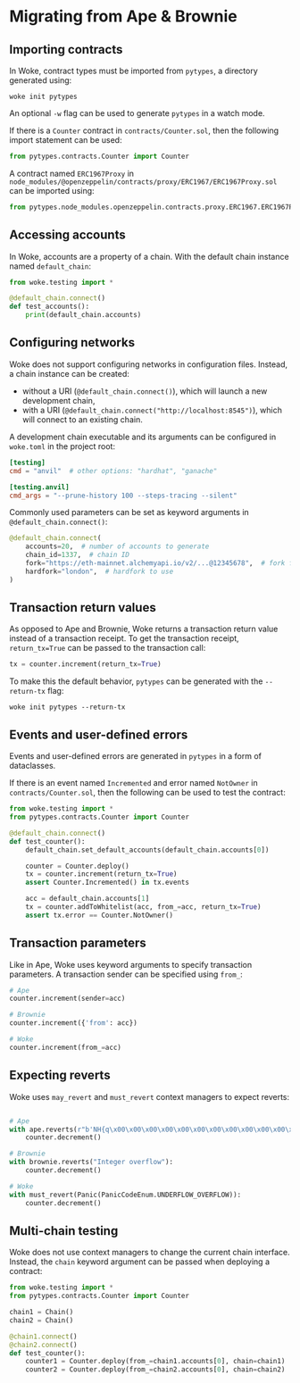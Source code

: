 # Migrating from Ape & Brownie

## Importing contracts

In Woke, contract types must be imported from `pytypes`, a directory generated using:

```shell
woke init pytypes
```

An optional `-w` flag can be used to generate `pytypes` in a watch mode.

If there is a `Counter` contract in `contracts/Counter.sol`, then the following import statement can be used:

```python
from pytypes.contracts.Counter import Counter
```

A contract named `ERC1967Proxy` in `node_modules/@openzeppelin/contracts/proxy/ERC1967/ERC1967Proxy.sol` can be imported using:

```python
from pytypes.node_modules.openzeppelin.contracts.proxy.ERC1967.ERC1967Proxy import ERC1967Proxy
```

## Accessing accounts

In Woke, accounts are a property of a chain. With the default chain instance named `default_chain`:

```python
from woke.testing import *

@default_chain.connect()
def test_accounts():
    print(default_chain.accounts)
```

## Configuring networks

Woke does not support configuring networks in configuration files. Instead, a chain instance can be created:

- without a URI (`@default_chain.connect()`), which will launch a new development chain,
- with a URI (`@default_chain.connect("http://localhost:8545")`), which will connect to an existing chain.

A development chain executable and its arguments can be configured in `woke.toml` in the project root:

```toml title="woke.toml"
[testing]
cmd = "anvil"  # other options: "hardhat", "ganache"

[testing.anvil]
cmd_args = "--prune-history 100 --steps-tracing --silent"
```

Commonly used parameters can be set as keyword arguments in `@default_chain.connect()`:

```python
@default_chain.connect(
    accounts=20,  # number of accounts to generate
    chain_id=1337,  # chain ID
    fork="https://eth-mainnet.alchemyapi.io/v2/...@12345678",  # fork from a block
    hardfork="london",  # hardfork to use
)
```

## Transaction return values

As opposed to Ape and Brownie, Woke returns a transaction return value instead of a transaction receipt.
To get the transaction receipt, `return_tx=True` can be passed to the transaction call:

```python
tx = counter.increment(return_tx=True)
```

To make this the default behavior, `pytypes` can be generated with the `--return-tx` flag:

```shell
woke init pytypes --return-tx
```

## Events and user-defined errors

Events and user-defined errors are generated in `pytypes` in a form of dataclasses.

If there is an event named `Incremented` and error named `NotOwner` in `contracts/Counter.sol`, then the following can be used to test the contract:

```python
from woke.testing import *
from pytypes.contracts.Counter import Counter

@default_chain.connect()
def test_counter():
    default_chain.set_default_accounts(default_chain.accounts[0])

    counter = Counter.deploy()
    tx = counter.increment(return_tx=True)
    assert Counter.Incremented() in tx.events

    acc = default_chain.accounts[1]
    tx = counter.addToWhitelist(acc, from_=acc, return_tx=True)
    assert tx.error == Counter.NotOwner()
```

## Transaction parameters

Like in Ape, Woke uses keyword arguments to specify transaction parameters. A transaction sender can be specified using `from_`:

```python
# Ape
counter.increment(sender=acc)

# Brownie
counter.increment({'from': acc})

# Woke
counter.increment(from_=acc)
```

## Expecting reverts

Woke uses `may_revert` and `must_revert` context managers to expect reverts:

```python

# Ape
with ape.reverts(r"b'NH{q\x00\x00\x00\x00\x00\x00\x00\x00\x00\x00\x00\x00\x00\x00\x00\x00\x00\x00\x00\x00\x00\x00\x00\x00\x00\x00\x00\x00\x00\x00\x00\x11'"):
    counter.decrement()

# Brownie
with brownie.reverts("Integer overflow"):
    counter.decrement()

# Woke
with must_revert(Panic(PanicCodeEnum.UNDERFLOW_OVERFLOW)):
    counter.decrement()
```

## Multi-chain testing

Woke does not use context managers to change the current chain interface. Instead, the `chain` keyword argument can be passed when deploying a contract:

```python
from woke.testing import *
from pytypes.contracts.Counter import Counter

chain1 = Chain()
chain2 = Chain()

@chain1.connect()
@chain2.connect()
def test_counter():
    counter1 = Counter.deploy(from_=chain1.accounts[0], chain=chain1)
    counter2 = Counter.deploy(from_=chain2.accounts[0], chain=chain2)
```
